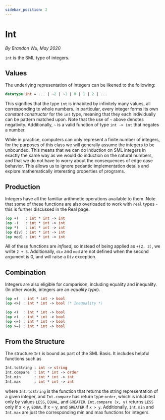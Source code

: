 ```yaml
---
sidebar_position: 2
---
```


# Int

_By Brandon Wu, May 2020_

`int` is the SML type of integers.

## Values

The underlying representation of integers can be likened to the following:

```sml
datatype int = ... | ~2 | ~1 | 0 | 1 | 2 | ...
```

This signifies that the type `int` is inhabited by infinitely many values, all corresponding to whole numbers. In particular, every integer forms its own _constant constructor_ for the `int` type, meaning that they each individually can be pattern matched upon. Note that the use of `~` above denotes negativity. Additionally, `~` is a valid function of type `int -> int` that negates a number.

While in practice, computers can only represent a finite number of integers, for the purposes of this class we will generally assume the integers to be unbounded. This means that we can do induction on SML integers in exactly the same way as we would do induction on the natural numbers, and that we do not have to worry about the consequences of edge case behavior. This allows us to ignore pedantic implementation details and explore mathematically interesting properties of programs.

## Production

Integers have all the familiar arithmetic operations available to them. Note that some of these functions are also overloaded to work with `real` types - this is further discussed in the Real page.

```sml
(op +)   : int * int -> int
(op -)   : int * int -> int
(op *)   : int * int -> int
(op div) : int * int -> int
(op mod) : int * int -> int
```

All of these functions are _infixed_, so instead of being applied as `+(2, 3)`, we write `2 + 3`. Additionally, `div` and `mod` are not defined when the second argument is 0, and will raise a `Div` exception.

## Combination

Integers are also eligible for comparison, including equality and inequality. (In other words, integers are an _equality type_).

```sml
(op =)  : int * int -> bool
(op <>) : int * int -> bool (* Inequality *)

(op <)  : int * int -> bool
(op >)  : int * int -> bool
(op <=) : int * int -> bool
(op >=) : int * int -> bool
```

## From the Structure

The structure `Int` is bound as part of the SML Basis. It includes helpful functions such as

```sml
Int.toString : int -> string
Int.compare  : int * int -> order
Int.min      : int * int -> int
Int.max      : int * int -> int
```

where `Int.toString` is the function that returns the string representation of a given integer, and `Int.compare` has return type `order`, which is inhabited only by values `LESS`, `EQUAL`, and `GREATER`. `Int.compare (x, y)` returns `LESS` only if x < y, `EQUAL` if x = y, and `GREATER` if `x > y`. Additionally, `Int.min` and `Int.max` are just the corresponding min and max functions for integers.
